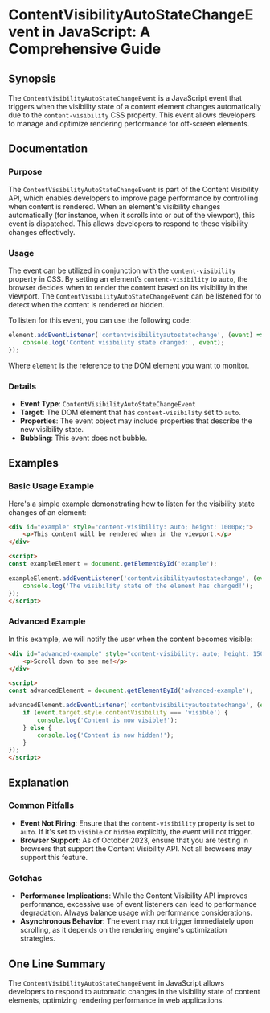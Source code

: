 <!--
Meta Description: # ContentVisibilityAutoStateChangeEvent in JavaScript: A Comprehensive Guide ## Synopsis The `ContentVisibilityAutoStateChangeEvent` is a JavaScript e...
Meta Keywords: content, visibility, event, element, when
-->

# ContentVisibilityAutoStateChangeEvent in JavaScript: A Comprehensive Guide

## Synopsis
The `ContentVisibilityAutoStateChangeEvent` is a JavaScript event that triggers when the visibility state of a content element changes automatically due to the `content-visibility` CSS property. This event allows developers to manage and optimize rendering performance for off-screen elements.

## Documentation
### Purpose
The `ContentVisibilityAutoStateChangeEvent` is part of the Content Visibility API, which enables developers to improve page performance by controlling when content is rendered. When an element's visibility changes automatically (for instance, when it scrolls into or out of the viewport), this event is dispatched. This allows developers to respond to these visibility changes effectively.

### Usage
The event can be utilized in conjunction with the `content-visibility` property in CSS. By setting an element’s `content-visibility` to `auto`, the browser decides when to render the content based on its visibility in the viewport. The `ContentVisibilityAutoStateChangeEvent` can be listened for to detect when the content is rendered or hidden.

To listen for this event, you can use the following code:

```javascript
element.addEventListener('contentvisibilityautostatechange', (event) => {
    console.log('Content visibility state changed:', event);
});
```

Where `element` is the reference to the DOM element you want to monitor.

### Details
- **Event Type**: `ContentVisibilityAutoStateChangeEvent`
- **Target**: The DOM element that has `content-visibility` set to `auto`.
- **Properties**: The event object may include properties that describe the new visibility state.
- **Bubbling**: This event does not bubble.

## Examples
### Basic Usage Example
Here's a simple example demonstrating how to listen for the visibility state changes of an element:

```html
<div id="example" style="content-visibility: auto; height: 1000px;">
    <p>This content will be rendered when in the viewport.</p>
</div>

<script>
const exampleElement = document.getElementById('example');

exampleElement.addEventListener('contentvisibilityautostatechange', (event) => {
    console.log('The visibility state of the element has changed!');
});
</script>
```

### Advanced Example
In this example, we will notify the user when the content becomes visible:

```html
<div id="advanced-example" style="content-visibility: auto; height: 1500px;">
    <p>Scroll down to see me!</p>
</div>

<script>
const advancedElement = document.getElementById('advanced-example');

advancedElement.addEventListener('contentvisibilityautostatechange', (event) => {
    if (event.target.style.contentVisibility === 'visible') {
        console.log('Content is now visible!');
    } else {
        console.log('Content is now hidden!');
    }
});
</script>
```

## Explanation
### Common Pitfalls
- **Event Not Firing**: Ensure that the `content-visibility` property is set to `auto`. If it's set to `visible` or `hidden` explicitly, the event will not trigger.
- **Browser Support**: As of October 2023, ensure that you are testing in browsers that support the Content Visibility API. Not all browsers may support this feature.

### Gotchas
- **Performance Implications**: While the Content Visibility API improves performance, excessive use of event listeners can lead to performance degradation. Always balance usage with performance considerations.
- **Asynchronous Behavior**: The event may not trigger immediately upon scrolling, as it depends on the rendering engine's optimization strategies.

## One Line Summary
The `ContentVisibilityAutoStateChangeEvent` in JavaScript allows developers to respond to automatic changes in the visibility state of content elements, optimizing rendering performance in web applications.